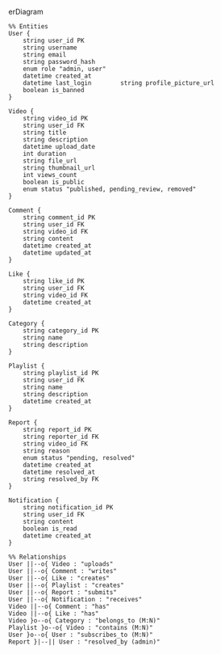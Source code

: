 erDiagram

    %% Entities
    User {
        string user_id PK
        string username
        string email
        string password_hash
        enum role "admin, user"
        datetime created_at
        datetime last_login        string profile_picture_url
        boolean is_banned
    }

    Video {
        string video_id PK
        string user_id FK
        string title
        string description
        datetime upload_date
        int duration
        string file_url
        string thumbnail_url
        int views_count
        boolean is_public
        enum status "published, pending_review, removed"
    }

    Comment {
        string comment_id PK
        string user_id FK
        string video_id FK
        string content
        datetime created_at
        datetime updated_at
    }

    Like {
        string like_id PK
        string user_id FK
        string video_id FK
        datetime created_at
    }

    Category {
        string category_id PK
        string name
        string description
    }

    Playlist {
        string playlist_id PK
        string user_id FK
        string name
        string description
        datetime created_at
    }

    Report {
        string report_id PK
        string reporter_id FK
        string video_id FK
        string reason
        enum status "pending, resolved"
        datetime created_at
        datetime resolved_at
        string resolved_by FK
    }

    Notification {
        string notification_id PK
        string user_id FK
        string content
        boolean is_read
        datetime created_at
    }

    %% Relationships
    User ||--o{ Video : "uploads"
    User ||--o{ Comment : "writes"
    User ||--o{ Like : "creates"
    User ||--o{ Playlist : "creates"
    User ||--o{ Report : "submits"
    User ||--o{ Notification : "receives"
    Video ||--o{ Comment : "has"
    Video ||--o{ Like : "has"
    Video }o--o{ Category : "belongs_to (M:N)"
    Playlist }o--o{ Video : "contains (M:N)"
    User }o--o{ User : "subscribes_to (M:N)"
    Report }|--|| User : "resolved_by (admin)"